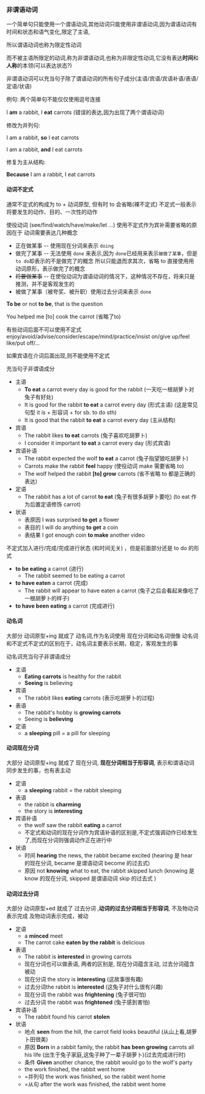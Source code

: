 ### 非谓语动词

一个简单句只能使用一个谓语动词,其他动词只能使用非谓语动词,因为谓语动词有时间和状态和语气变化,限定了主语,

所以谓语动词也称为限定性动词

而不被主语所限定的动词,称为非谓语动词,也称为非限定性动词,它没有表达**时间**和**人称**的本领(可以表达状态?)

非谓语动词可以充当句子除了谓语动词的所有句子成分(主语/宾语/宾语补语/表语/定语/状语)

例句: 两个简单句不能仅仅使用逗号连接

I **am** a rabbit, I **eat** carrots (错误的表达,因为出现了两个谓语动词)

修改为并列句:

I am a rabbit, **so** I eat carrots

I am a rabbit, **and** I eat carrots

修复为主从结构:

**Because** I am a rabbit, I eat carrots

#### 动词不定式

通常不定式的构成为 to + 动词原型, 但有时 to 会省略(裸不定式)
不定式一般表示将要发生的动作、目的、一次性的动作

使役动词 (see/find/watch/have/make/let ...) 使用不定式作为宾补需要省略的原因在于
动词需要表达几种概念

* 正在做某事 -- 使用现在分词来表示 `doing`
* 做完了某事 -- 无法使用 `done` 来表示,因为 `done`已经用来表示`被做了某事`，但是 `to do`却表示的不是做完了的概念
    所以只能退而求其次，省略 to 直接使用用动词原形，表示做完了的概念
* ~~将要做某事~~ -- 在使役动词为谓语动词的情况下，这种情况不存在，将来只是推测，并不是客观发生的
* 被做了某事（被夸奖、被升职）使用过去分词来表示 `done`

**To be** or not **to be**, that is the question

You helped me [to] cook the carrot (省略了to)

有些动词后面不可以使用不定式 enjoy/avoid/advise/consider/escape/mind/practice/insist on/give up/feel like/put off/...

如果宾语在介词后面出现,则不能使用不定式

充当句子非谓语成分

* 主语 
    * **To eat** a carrot every day is good for the rabbit (一天吃一根胡萝卜对兔子有好处)
    * It is good for the rabbit **to eat** a carrot every day  (形式主语) (这是常见句型 it is + 形容词 + for sb. to do sth)
    * It is good that the rabbit **to eat** a carrot every day (主从结构)
* 宾语 
    * The rabbit likes **to eat** carrots (兔子喜欢吃胡萝卜)
    * I consider it important **to eat** a carrot every day (形式宾语)
* 宾语补语
    * The rabbit expected the wolf **to eat** a carrot (兔子指望狼吃胡萝卜)
    * Carrots make the rabbit **feel** happy (使役动词 make 需要省略 to)
    * The wolf helped the rabbit **[to] grow** carrots (省不省略 to 都是正确的表达)
* 定语
    * The rabbit has a lot of carrot **to eat** (兔子有很多胡萝卜要吃) (to eat 作为后置定语修饰 carrot)
* 状语
    * 表原因 I was surprised **to get** a flower
    * 表目的 I will do anything **to get** a coin
    * 表结果 I got enough coin **to make** another video

不定式加入进行/完成/完成进行状态 (和时间无关) ，但是前面部分还是 to do 的形式

- **to be eating** a carrot (进行)  
    - The rabbit seemed to be eating a carrot
- **to have eaten** a carrot (完成)
    - The rabbit will appear to have eaten a carrot (兔子之后会看起来像吃了一根胡萝卜的样子)
- **to have been eating** a carrot (完成进行)

#### 动名词

大部分 动词原型+ing 就成了 动名词,作为名词使用
现在分词和动名词很像
动名词和不定式不定式的区别在于，动名词主要表示长期，稳定，客观发生的事

动名词充当句子非谓语成分

- 主语
    - **Eating carrots** is healthy for the rabbit 
    - **Seeing** is believing 
- 宾语
    - The rabbit likes **eating** carrots (表示吃胡萝卜的过程) 
- 表语
    - The rabbit's hobby is **growing carrots** 
    - Seeing is **believing**
- 定语
    - a **sleeping** pill = a pill for sleeping

#### 动词现在分词 

大部分 动词原型+ing 就成了 现在分词, **现在分词相当于形容词**, 
表示和谓语动词同步发生的事，也有表主动

- 定语
    - a **sleeping** rabbit = the rabbit sleeping
- 表语
    - the rabbit is **charming**
    - the story is **interesting**
- 宾语补语
    - the wolf saw the rabbit **eating** a carrot
    - 不定式和动词的现在分词作为宾语补语的区别是,不定式强调动作已经发生了,而现在分词则强调动作正在进行中
- 状语
    - 时间 **hearing** the news, the rabbit became excited (hearing 是 hear 的现在分词, became  是谓语动词 become 的过去式)
    - 原因 not **knowing** what to eat, the rabbit skipped lunch (knowing 是 know 的现在分词, skipped 是谓语动词 skip 的过去式 )

#### 动词过去分词

大部分 动词原型+ed 就成了 过去分词 ,**动词的过去分词相当于形容词**, 
不及物动词表示完成
及物动词表示完成，被动

- 定语
    - a **minced** meet
    - The carrot cake **eaten by the rabbit** is delicious
- 表语
    - The rabbit is **interested** in growing carrots
    - 现在分词也可以做表语, 两者的区别是, 现在分词蕴含主动, 过去分词蕴含被动
    - 现在分词 the story is **interesting** (这故事很有趣)
    - 过去分词the rabbit is **interested** (这兔子对什么很有兴趣)
    - 现在分词 the rabbit was **frightening** (兔子很可怕) 
    - 过去分词 the rabbit was **frightened** (兔子感到害怕)
- 宾语补语
    - The rabbit found his carrot **stolen** 
- 状语
    - 地点 **seen** from the hill, the carrot field looks beautiful (从山上看,胡萝卜田很美)
    - 原因 **Born** in a rabbit family, the rabbit **has been growing** carrots all his life (出生于兔子家庭,这兔子种了一辈子胡萝卜)(过去完成进行时) 
    - 条件 **Given** another chance, the rabbit would go to the wolf's party
    - the work finished, the rabbit went home
    - =并列句 the work was finished, so the rabbit went home
    - =从句 after the work was finished, the rabbit went home
